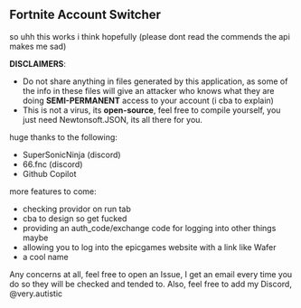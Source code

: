 ## Fortnite Account Switcher

so uhh this works i think hopefully (please dont read the commends the api makes me sad)

**DISCLAIMERS**:
 - Do not share anything in files generated by this application, as some of the info in these files will give an attacker who knows what they are doing **SEMI-PERMANENT** access to your account (i cba to explain)
 - This is not a virus, its **open-source**, feel free to compile yourself, you just need Newtonsoft.JSON, its all there for you.

huge thanks to the following:
 - SuperSonicNinja (discord)
 - 66.fnc (discord)
 - Github Copilot 

more features to come:
 - checking providor on run tab
 - cba to design so get fucked
 - providing an auth_code/exchange code for logging into other things maybe
 - allowing you to log into the epicgames website with a link like Wafer
 - a cool name

Any concerns at all, feel free to open an Issue, I get an email every time you do so they will be checked and tended to.
Also, feel free to add my Discord, @very.autistic 
